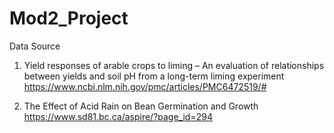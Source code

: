 # Mod2_Project

Data Source

1. Yield responses of arable crops to liming – An evaluation of relationships between yields and soil pH from a long-term liming experiment
    https://www.ncbi.nlm.nih.gov/pmc/articles/PMC6472519/#
    
2. The Effect of Acid Rain on Bean Germination and Growth
   https://www.sd81.bc.ca/aspire/?page_id=294

